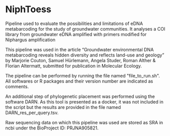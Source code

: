 # NiphToess
Pipeline used to evaluate the possibilities and limitations of eDNA metabarcoding for the study of groundwater communities. It analyses a COI library from groundwater eDNA amplified with primers modified for Niphargus amplification

This pipeline was used in the article “Groundwater environmental DNA metabarcoding reveals hidden diversity and reflects land-use and geology” by Marjorie Couton, Samuel Hürlemann, Angela Studer, Roman Alther & Florian Altermatt, submitted for publication in Molecular Ecology.

The pipeline can be performed by running the file named "file_to_run.sh". All softwares or R packages and their version number are indicated as comments. 

An additional step of phylogenetic placement was performed using the software DARN. As this tool is presented as a docker, it was not included in the script but the results are provided in the file named DARN_res_per_query.tsv.

Raw sequencing data on which this pipeline was used are stored as SRA in ncbi under the BioProject ID: PRJNA905821.
